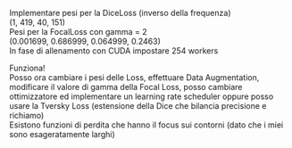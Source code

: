 Implementare pesi per la DiceLoss (inverso della frequenza)   
(1, 419, 40, 151)   
Pesi per la FocalLoss con gamma = 2   
(0.001699, 0.686999, 0.064999, 0.2463)   
In fase di allenamento con CUDA impostare 254 workers   

Funziona!   
Posso ora cambiare i pesi delle Loss, effettuare Data Augmentation, modificare il valore di gamma della Focal Loss, posso cambiare ottimizzatore ed implementare un learning rate scheduler oppure posso usare la Tversky Loss (estensione della Dice che bilancia precisione e richiamo)   
Esistono funzioni di perdita che hanno il focus sui contorni (dato che i miei sono esageratamente larghi)   

